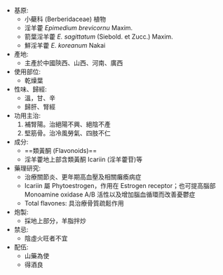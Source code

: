 - 基原:
	- 小蘗科 (Berberidaceae) 植物
	- 淫羊藿 *Epimedium brevicornu* Maxim. 
	- 箭葉淫羊藿 *E. sagittatum* (Siebold. et Zucc.) Maxim.
	- 鮮淫羊藿 *E. koreanum* Nakai 
- 產地:
	- 主產於中國陝西、山西、河南、廣西 
- 使用部位:
	- 乾燥葉
- 性味、歸經: 
	- 溫，甘、辛
	- 歸肝、腎經 
- 功用主治:
	1. 補腎陽。治絕陽不興、絕陰不產 
	2. 堅筋骨。治冷風勞氣、四肢不仁
- 成分:
	- ==類黃酮 (Flavonoids)==
	- 淫羊藿地上部含類黃酮 Icariin (淫羊藿苷)等
- 藥理研究:
	- 治療關節炎、更年期高血壓及相關癱瘓病症 
	- Icariin 屬 Phytoestrogen，作用在 Estrogen receptor；也可提高腦部 Monoamine oxidase A/B 活性以及增加腦血循環而改善憂鬱症 
	- Total flavones: 具治療骨質疏鬆作用
- 炮製:
	- 採地上部分，羊脂拌炒 
- 禁忌:
	- 陰虛火旺者不宜 
- 配伍:
	- 山藥為使
	- 得酒良